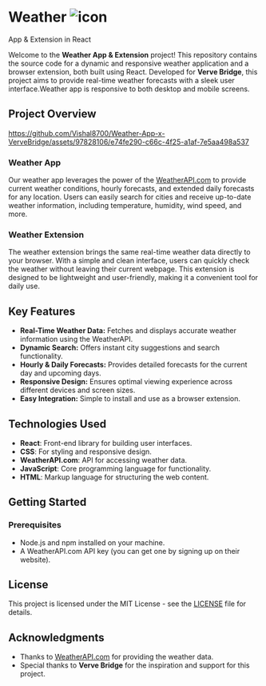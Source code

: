 # Weather ![icon](https://github.com/Vishal8700/Weather-App-x-VerveBridge/assets/97828106/0504e724-ab3a-48a3-99ee-cc3d2cfe6a85)
App & Extension in React

Welcome to the **Weather App & Extension** project! This repository contains the source code for a dynamic and responsive weather application and a browser extension, both built using React. Developed for **Verve Bridge**, this project aims to provide real-time weather forecasts with a sleek user interface.Weather app is responsive to both desktop and mobile screens.

## Project Overview


https://github.com/Vishal8700/Weather-App-x-VerveBridge/assets/97828106/e74fe290-c66c-4f25-a1af-7e5aa498a537


### Weather App

Our weather app leverages the power of the [WeatherAPI.com](https://www.weatherapi.com/) to provide current weather conditions, hourly forecasts, and extended daily forecasts for any location. Users can easily search for cities and receive up-to-date weather information, including temperature, humidity, wind speed, and more.

### Weather Extension

The weather extension brings the same real-time weather data directly to your browser. With a simple and clean interface, users can quickly check the weather without leaving their current webpage. This extension is designed to be lightweight and user-friendly, making it a convenient tool for daily use.

## Key Features

- **Real-Time Weather Data:** Fetches and displays accurate weather information using the WeatherAPI.
- **Dynamic Search:** Offers instant city suggestions and search functionality.
- **Hourly & Daily Forecasts:** Provides detailed forecasts for the current day and upcoming days.
- **Responsive Design:** Ensures optimal viewing experience across different devices and screen sizes.
- **Easy Integration:** Simple to install and use as a browser extension.

## Technologies Used

- **React**: Front-end library for building user interfaces.
- **CSS**: For styling and responsive design.
- **WeatherAPI.com**: API for accessing weather data.
- **JavaScript**: Core programming language for functionality.
- **HTML**: Markup language for structuring the web content.

## Getting Started

### Prerequisites

- Node.js and npm installed on your machine.
- A WeatherAPI.com API key (you can get one by signing up on their website).

## License

This project is licensed under the MIT License - see the [LICENSE](LICENSE) file for details.

## Acknowledgments

- Thanks to [WeatherAPI.com](https://www.weatherapi.com/) for providing the weather data.
- Special thanks to **Verve Bridge** for the inspiration and support for this project.

